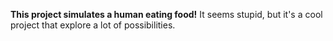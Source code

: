 **This project simulates a human eating food!**
It seems stupid, but it's a cool project that explore a lot of possibilities.
